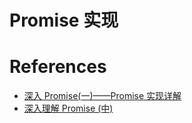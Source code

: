 # Promise 实现

# References

- [深入 Promise(一)——Promise 实现详解](https://zhuanlan.zhihu.com/p/25178630)
- [深入理解 Promise (中)](http://coderlt.coding.me/2016/12/04/promise-in-depth-an-introduction-2/)